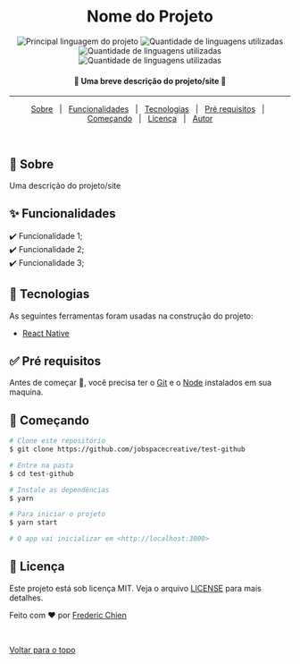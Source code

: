 <h1 align="center">Nome do Projeto</h1>

<p align="center">
  <img alt="Principal linguagem do projeto" src="https://img.shields.io/badge/JavaScript-323330?style=for-the-badge&logo=javascript&logoColor=F7DF1E">

  <img alt="Quantidade de linguagens utilizadas" src="https://img.shields.io/badge/React_Native-20232A?style=for-the-badge&logo=react&logoColor=61DAFB">

  <img alt="Quantidade de linguagens utilizadas" src="https://img.shields.io/badge/Yarn-2C8EBB?style=for-the-badge&logo=yarn&logoColor=white">

  <img alt="Quantidade de linguagens utilizadas" src="https://img.shields.io/badge/iOS-000000?style=for-the-badge&logo=ios&logoColor=white">

</p>

<!-- Status -->

<h4 align="center">
	🚧  Uma breve descrição do projeto/site  🚧
</h4>

<hr>

<p align="center">
  <a href="#dart-sobre">Sobre</a> &#xa0; | &#xa0; 
  <a href="#sparkles-funcionalidades">Funcionalidades</a> &#xa0; | &#xa0;
  <a href="#rocket-tecnologias">Tecnologias</a> &#xa0; | &#xa0;
  <a href="#white_check_mark-pré-requesitos">Pré requisitos</a> &#xa0; | &#xa0;
  <a href="#checkered_flag-começando">Começando</a> &#xa0; | &#xa0;
  <a href="#memo-licença">Licença</a> &#xa0; | &#xa0;
  <a href="https://github.com/domatech-software-house" target="_blank">Autor</a>
</p>

<br>

## :dart: Sobre

Uma descrição do projeto/site 

## :sparkles: Funcionalidades

:heavy_check_mark: Funcionalidade 1;\
:heavy_check_mark: Funcionalidade 2;\
:heavy_check_mark: Funcionalidade 3;

## :rocket: Tecnologias

As seguintes ferramentas foram usadas na construção do projeto:

- [React Native](https://reactnative.dev)

## :white_check_mark: Pré requisitos

Antes de começar :checkered_flag:, você precisa ter o [Git](https://git-scm.com) e o [Node](https://nodejs.org/en/) instalados em sua maquina.

## :checkered_flag: Começando

```bash
# Clone este repositório
$ git clone https://github.com/jobspacecreative/test-github

# Entre na pasta
$ cd test-github

# Instale as dependências
$ yarn

# Para iniciar o projeto
$ yarn start

# O app vai inicializar em <http://localhost:3000>
```

## :memo: Licença

Este projeto está sob licença MIT. Veja o arquivo [LICENSE](LICENSE.md) para mais detalhes.

Feito com :heart: por <a href="https://github.com/fredchien" target="_blank">Frederic Chien</a>

&#xa0;

<a href="#top">Voltar para o topo</a>
